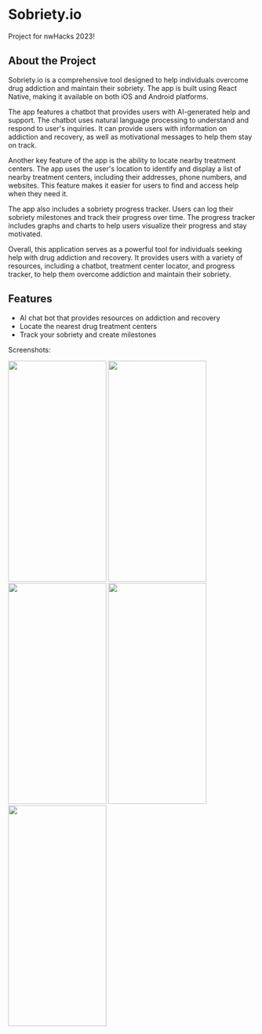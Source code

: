 # Sobriety.io
Project for nwHacks 2023!

## About the Project
Sobriety.io is a comprehensive tool designed to help individuals overcome drug addiction and maintain their sobriety. The app is built using React Native, making it available on both iOS and Android platforms.

The app features a chatbot that provides users with AI-generated help and support. The chatbot uses natural language processing to understand and respond to user's inquiries. It can provide users with information on addiction and recovery, as well as motivational messages to help them stay on track.

Another key feature of the app is the ability to locate nearby treatment centers. The app uses the user's location to identify and display a list of nearby treatment centers, including their addresses, phone numbers, and websites. This feature makes it easier for users to find and access help when they need it.

The app also includes a sobriety progress tracker. Users can log their sobriety milestones and track their progress over time. The progress tracker includes graphs and charts to help users visualize their progress and stay motivated.

Overall, this application serves as a powerful tool for individuals seeking help with drug addiction and recovery. It provides users with a variety of resources, including a chatbot, treatment center locator, and progress tracker, to help them overcome addiction and maintain their sobriety.

## Features
- AI chat bot that provides resources on addiction and recovery 
- Locate the nearest drug treatment centers
- Track your sobriety and create milestones

Screenshots:

<img src="https://user-images.githubusercontent.com/63217634/213936966-fe2c9a2c-34dd-4b54-8964-067bdb9d7a95.jpg" alt="" width="200" height="450" />
<img src="https://user-images.githubusercontent.com/63217634/213937315-48bc6ad5-27e9-4609-863e-793d2b370ec7.jpg" alt="" width="200" height="450" />
<img src="https://user-images.githubusercontent.com/63217634/213937316-043d542a-c9db-4519-96dc-7f4f4e5303ca.jpg" alt="" width="200" height="450" />
<img src="https://user-images.githubusercontent.com/63217634/213937317-af9c8f1c-179e-4140-a846-c2f6c0b2fc66.jpg" alt="" width="200" height="450" />
<img src="https://user-images.githubusercontent.com/63217634/213937318-5eeaeb09-0751-402f-b3e8-3f33eb9d0a3d.jpg" alt="" width="200" height="450" />
